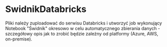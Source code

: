 # SwidnikDatabricks

Pliki należy zuploadować do serwisu Databricks i utworzyć job wykonujący Notebook "Świdnik" okresowo w celu automatycznego zbierania danych - szczegółowy opis jak to zrobić będzie zależny od platformy (Azure, AWS, on-premise).
